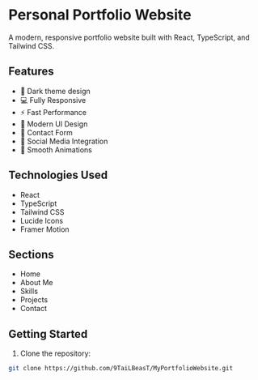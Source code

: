 # Personal Portfolio Website

A modern, responsive portfolio website built with React, TypeScript, and Tailwind CSS.

## Features

- 🌙 Dark theme design
- 💻 Fully Responsive
- ⚡ Fast Performance
- 🎨 Modern UI Design
- 💬 Contact Form
- 📱 Social Media Integration
- 🔄 Smooth Animations

## Technologies Used

- React
- TypeScript
- Tailwind CSS
- Lucide Icons
- Framer Motion

## Sections

- Home
- About Me
- Skills
- Projects
- Contact

## Getting Started

1. Clone the repository:
```bash
git clone https://github.com/9TaiLBeasT/MyPortfolioWebsite.git
```
